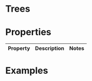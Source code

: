 # Trees


# Properties


| Property | Description | Notes | 
| -------- | ----------- | ----- |




# Examples
